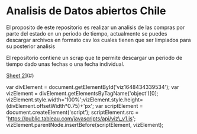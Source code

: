 # Analisis de Datos abiertos Chile

El proposito de este repositorio es realizar un analisis de las compras por parte del estado en un periodo de tiempo, actualmente se puedes descargar archivos en formato csv los cuales tienen que ser limpiados para su posterior analisis

El repositorio contiene un scrap que te permite descargar un periodo de tiempo dado unas fechas o una fecha individual.

[Sheet 2](https://public.tableau.com/static/images/OC/OCDatosAbiertos-Chile/Sheet2/1_rss.png)](#)

var divElement = document.getElementById('viz1648434339534'); var vizElement = divElement.getElementsByTagName('object')\[0\]; vizElement.style.width='100%';vizElement.style.height=(divElement.offsetWidth\*0.75)+'px'; var scriptElement = document.createElement('script'); scriptElement.src = 'https://public.tableau.com/javascripts/api/viz\_v1.js'; vizElement.parentNode.insertBefore(scriptElement, vizElement);
